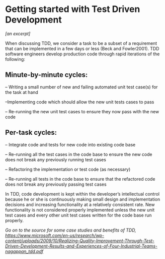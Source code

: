 # Getting started with Test Driven Development

*[an excerpt]*

When discussing TDD, we consider a task to be a subset of a requirement
that can be implemented in a few days or less (Beck and Fowler2001).
TDD software engineers develop production code through rapid iterations
of the following:

## Minute-by-minute cycles:

– Writing a small number of new and failing automated unit test case(s)
  for the task at hand

–Implementing code which should allow the new unit tests cases to pass

– Re-running the new unit test cases to ensure they now pass with the
  new code

##  Per-task cycles:

– Integrate code and tests for new code into existing code base

– Re-running all the test cases in the code base to ensure the
  new code does not break any previously running test cases

– Refactoring the implementation or test code (as necessary)

– Re-running all tests in the code base to ensure that the
  refactored code does not break any previously passing test cases

In TDD, code development is kept within the developer’s intellectual
control because he or she is continuously making small design and
implementation decisions and increasing functionality at a
relatively consistent rate. New functionality is not considered
properly implemented unless the new unit test cases and every other
unit test cases written for the code base run properly.


*Go on to the source for some case studies and benefits of TDD,
<https://www.microsoft.com/en-us/research/wp-content/uploads/2009/10/Realizing-Quality-Improvement-Through-Test-Driven-Development-Results-and-Experiences-of-Four-Industrial-Teams-nagappan_tdd.pdf>*
